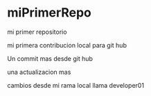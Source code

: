 # miPrimerRepo


mi primer repositorio

mi primera contribucion local para git hub


Un commit mas desde git hub

una actualizacion mas

cambios desde mi rama local llama developer01
